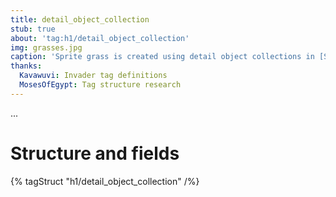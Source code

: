 ```yaml
---
title: detail_object_collection
stub: true
about: 'tag:h1/detail_object_collection'
img: grasses.jpg
caption: 'Sprite grass is created using detail object collections in [Sapien](~h1-sapien).'
thanks:
  Kavawuvi: Invader tag definitions
  MosesOfEgypt: Tag structure research
---
```

...

# Structure and fields

{% tagStruct "h1/detail_object_collection" /%}
